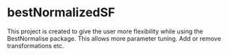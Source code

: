# bestNormalizedSF
This project is created to give the user more flexibility while using the BestNormalise package. This allows more parameter tuning. Add or remove transformations etc.

